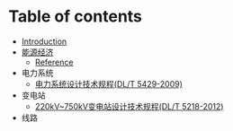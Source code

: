 # Table of contents

* [Introduction](README.md)
* [能源经济](./能源经济/README.md)
    * [Reference](./能源经济/Reference.md)
* 电力系统
    * [电力系统设计技术规程(DL/T 5429-2009)](./电力系统/电力系统设计技术规程_DLT_5429_2009.md)
* 变电站
    * [220kV~750kV变电站设计技术规程(DL/T 5218-2012)](./变电站/220kV~750kV变电站设计技术规程_DLT_5218_2012.md)
* 线路

